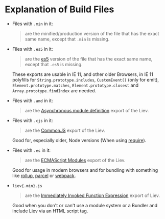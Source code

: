 # Explanation of Build Files

- Files with `.min` in it:

  > are the minified/production version of the file that has the exact same name, except that `.min` is missing.

- Files with `.es5` in it:

  > are the [es5](https://en.wikipedia.org/wiki/ECMAScript#5th_Edition) version of the file that has the exact same name, except that `.es5` is missing.

  These exports are usable in IE 11, and other older Browsers, in IE 11 polyfills for `String.prototype.includes`, `CustomEvent()` (only for emit), `Element.prototype.matches`, `Element.prototype.closest` and `Array.prototype.findIndex` are needed.

- Files with `.amd` in it:

  > are the [Asynchronous module definition](https://en.wikipedia.org/wiki/Asynchronous_module_definition) export of the Liev.

- Files with `.cjs` in it:

  > are the [CommonJS](https://en.wikipedia.org/wiki/CommonJS) export of the Liev.

  Good for, especially older, Node versions (When using [require](https://requirejs.org/docs/node.html)).

- Files with `.es` in it:

  > are the [ECMAScript Modules](https://nodejs.org/api/esm.html) export of the Liev.

  Good for usage in modern browsers and for bundling with something like [rollup](https://rollupjs.org/guide/en/), [parcel](https://parceljs.org/) or [webpack](https://webpack.js.org/).

- `liev{.min}.js`

  > are the [Immediately Invoked Function Expression](https://developer.mozilla.org/en-US/docs/Glossary/IIFE) export of Liev.

  Good when you don't or can't use a module system or a Bundler and include Liev via an HTML script tag.
